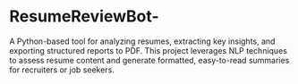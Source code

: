# ResumeReviewBot-
A Python-based tool for analyzing resumes, extracting key insights, and exporting structured reports to PDF. This project leverages NLP techniques to assess resume content and generate formatted, easy-to-read summaries for recruiters or job seekers.
